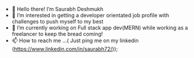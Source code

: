 - 👋 Hello there! I’m Saurabh Deshmukh 
- 👀 I’m interested in getting a developer orientated job profile with challenges to push myself to my best
- 🌱 I’m currently working on Full stack app dev(MERN) while working as a freelancer to keep the bread coming!
- 📫 How to reach me ...( Just ping me on my linkedin (https://www.linkedin.com/in/saurabh72/));

<!---
SaurabhXD72/SaurabhXD72 is a ✨ special ✨ repository because its `README.md` (this file) appears on your GitHub profile.
You can click the Preview link to take a look at your changes.
--->
